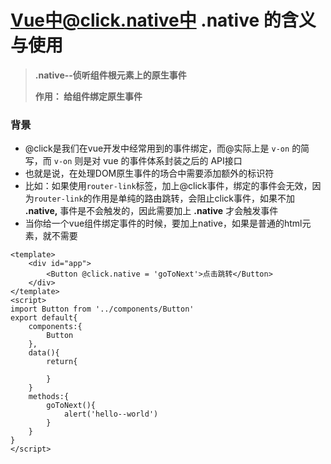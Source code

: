 # Vue中@click.native中 .native 的含义与使用

> **.native--侦听组件根元素上的原生事件**
>
> **作用： 给组件绑定原生事件**

### 背景

- @click是我们在vue开发中经常用到的事件绑定，而@实际上是 `v-on` 的简写，而 `v-on` 则是对 vue 的事件体系封装之后的 API接口
- 也就是说，在处理DOM原生事件的场合中需要添加额外的标识符
- 比如：如果使用`router-link`标签，加上@click事件，绑定的事件会无效，因为`router-link`的作用是单纯的路由跳转，会阻止click事件，如果不加 **.native,** 事件是不会触发的，因此需要加上 **.native** 才会触发事件
- 当你给一个vue组件绑定事件的时候，要加上native，如果是普通的html元素，就不需要

```vue
<template>
    <div id="app">
        <Button @click.native = 'goToNext'>点击跳转</Button>
    </div>
</template>
<script>
import Button from '../components/Button'
export default{
    components:{
        Button
    },
    data(){
        return{
        
        }
    }
    methods:{
        goToNext(){
            alert('hello--world')
        }
    }    
}
</script>
```

